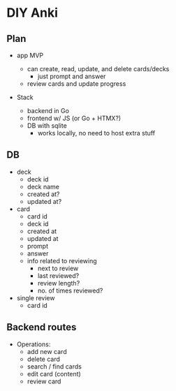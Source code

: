 # DIY Anki

## Plan

-   app MVP

    -   can create, read, update, and delete cards/decks
        -   just prompt and answer
    -   review cards and update progress

-   Stack
    -   backend in Go
    -   frontend w/ JS (or Go + HTMX?)
    -   DB with sqlite
        -   works locally, no need to host extra stuff

## DB

-   deck
    -   deck id
    -   deck name
    -   created at?
    -   updated at?
-   card
    -   card id
    -   deck id
    -   created at
    -   updated at
    -   prompt
    -   answer
    -   info related to reviewing
        -   next to review
        -   last reviewed?
        -   review length?
        -   no. of times reviewed?
-   single review
    -   card id

## Backend routes

-   Operations:
    -   add new card
    -   delete card
    -   search / find cards
    -   edit card (content)
    -   review card
